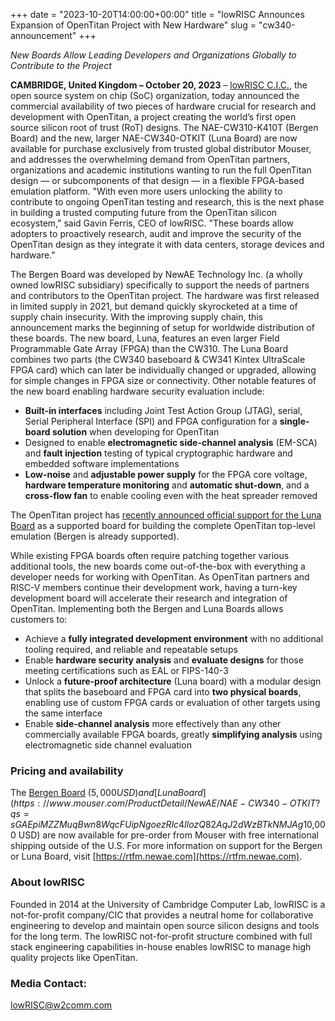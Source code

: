 +++
date = "2023-10-20T14:00:00+00:00"
title = "lowRISC Announces Expansion of OpenTitan Project with New Hardware"
slug = "cw340-announcement"
+++

*New Boards Allow Leading Developers and Organizations Globally to Contribute to the Project*

**CAMBRIDGE, United Kingdom – October 20, 2023** – [lowRISC C.I.C.](https://lowrisc.org/), the open source system on chip (SoC) organization, today announced the commercial availability of two pieces of hardware crucial for research and development with OpenTitan, a project creating the world’s first open source silicon root of trust (RoT) designs.
The NAE-CW310-K410T (Bergen Board) and the new, larger NAE-CW340-OTKIT (Luna Board) are now available for purchase exclusively from trusted global distributor Mouser, and addresses the overwhelming demand from OpenTitan partners, organizations and academic institutions wanting to run the full OpenTitan design — or subcomponents of that design — in a flexible FPGA-based emulation platform.
"With even more users unlocking the ability to contribute to ongoing OpenTitan testing and research, this is the next phase in building a trusted computing future from the OpenTitan silicon ecosystem," said Gavin Ferris, CEO of lowRISC.
"These boards allow adopters to proactively research, audit and improve the security of the OpenTitan design as they integrate it with data centers, storage devices and hardware."

The Bergen Board was developed by NewAE Technology Inc. (a wholly owned lowRISC subsidiary) specifically to support the needs of partners and contributors to the OpenTitan project.
The hardware was first released in limited supply in 2021, but demand quickly skyrocketed at a time of supply chain insecurity.
With the improving supply chain, this announcement marks the beginning of setup for worldwide distribution of these boards.
The new board, Luna, features an even larger Field Programmable Gate Array (FPGA) than the CW310.
The Luna Board combines two parts (the CW340 baseboard & CW341 Kintex UltraScale FPGA card) which can later be individually changed or upgraded, allowing for simple changes in FPGA size or connectivity.
Other notable features of the new board enabling hardware security evaluation include:

* **Built-in interfaces** including Joint Test Action Group (JTAG), serial, Serial Peripheral Interface (SPI) and FPGA configuration for a **single-board solution** when developing for OpenTitan
* Designed to enable **electromagnetic side-channel analysis** (EM-SCA) and **fault injection** testing of typical cryptographic hardware and embedded software implementations
* **Low-noise** and **adjustable power supply** for the FPGA core voltage, **hardware temperature monitoring** and **automatic shut-down**, and a **cross-flow fan** to enable cooling even with the heat spreader removed

The OpenTitan project has [recently announced official support for the Luna Board](https://opentitan.org/book/doc/contributing/fpga/get_a_board.html) as a supported board for building the complete OpenTitan top-level emulation (Bergen is already supported).

While existing FPGA boards often require patching together various additional tools, the new boards come out-of-the-box with everything a developer needs for working with OpenTitan.
As OpenTitan partners and RISC-V members continue their development work, having a turn-key development board will accelerate their research and integration of OpenTitan.
Implementing both the Bergen and Luna Boards allows customers to:

* Achieve a **fully integrated development environment** with no additional tooling required, and reliable and repeatable setups
* Enable **hardware security analysis** and **evaluate designs** for those meeting certifications such as EAL or FIPS-140-3
* Unlock a **future-proof architecture** (Luna board) with a modular design that splits the baseboard and FPGA card into **two physical boards**, enabling use of custom FPGA cards or evaluation of other targets using the same interface
* Enable **side-channel analysis** more effectively than any other commercially available FPGA boards, greatly **simplifying analysis** using electromagnetic side channel evaluation

### Pricing and availability

The [Bergen Board](https://www.mouser.co.uk/ProductDetail/NewAE/NAE-CW310-K410T-NORM?qs=sGAEpiMZZMuqBwn8WqcFUipNgoezRlc4Xi1bN4MBUi5mlPV%2Flgk3YA%3D%3D) ($5,000 USD) and [Luna Board](https://www.mouser.com/ProductDetail/NewAE/NAE-CW340-OTKIT?qs=sGAEpiMZZMuqBwn8WqcFUipNgoezRlc4IlozQ82AqJ2dWzBTkNMJAg%3D%3D) ($10,000 USD) are now available for pre-order from Mouser with free international shipping outside of the U.S. For more information on support for the Bergen or Luna Board, visit [https://rtfm.newae.com](https://rtfm.newae.com).

### About lowRISC

Founded in 2014 at the University of Cambridge Computer Lab, lowRISC is a not-for-profit company/CIC that provides a neutral home for collaborative engineering to develop and maintain open source silicon designs and tools for the long term. The lowRISC not-for-profit structure combined with full stack engineering capabilities in-house enables lowRISC to manage high quality projects like OpenTitan.

### Media Contact:
lowRISC@w2comm.com

